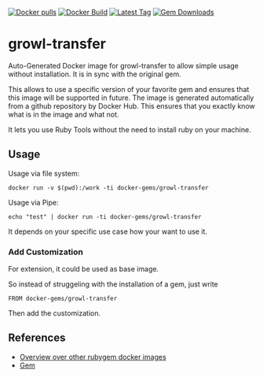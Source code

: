 [![Docker pulls](https://img.shields.io/docker/pulls/rubygem/growl-transfer.svg)](https://hub.docker.com/r/rubygem/growl-transfer/)
[![Docker Build](https://img.shields.io/docker/automated/rubygem/growl-transfer.svg)](https://hub.docker.com/r/rubygem/growl-transfer/)
[![Latest Tag](https://img.shields.io/github/tag/docker-rubygem/growl-transfer.svg)](https://hub.docker.com/r/rubygem/growl-transfer/)
[![Gem Downloads](https://img.shields.io/gem/dt/growl-transfer.svg)](https://rubygems.org/gems/growl-transfer/)
# growl-transfer

Auto-Generated Docker image for growl-transfer to allow simple usage without installation.
It is in sync with the original gem.

This allows to use a specific version of your favorite gem and ensures that this image will be supported in future.
The image is generated automatically from a github repository by Docker Hub.
This ensures that you exactly know what is in the image and what not.

It lets you use Ruby Tools without the need to install ruby on your machine.

## Usage

Usage via file system:

`docker run -v $(pwd):/work -ti docker-gems/growl-transfer`

Usage via Pipe:

`echo "test" | docker run -ti docker-gems/growl-transfer`

It depends on your specific use case how your want to use it.

### Add Customization

For extension, it could be used as base image.

So instead of struggeling with the installation of a gem, just write

`FROM docker-gems/growl-transfer`

Then add the customization.

## References

 - [Overview over other rubygem docker images](https://github.com/thinkbot/docker-rubygem)
 - [Gem](https://rubygems.org/gems/growl-transfer/)
